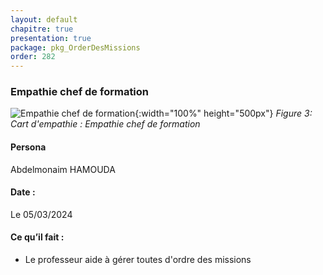 ```yaml
---
layout: default
chapitre: true
presentation: true
package: pkg_OrderDesMissions
order: 282
---
```


### Empathie chef de formation 

![Empathie chef de formation](/gestion-personnels/diagrammes/pkg_OrderDesMissions/empathie-chef_de_formation_pkg_OrdreDesMissions.svg){:width="100%" height="500px"}
*Figure 3: Cart d'empathie : Empathie chef de formation*

<!-- note -->

#### Persona

Abdelmonaim HAMOUDA

#### Date :

Le 05/03/2024

#### Ce qu’il fait :

- Le professeur aide à gérer toutes d'ordre des missions

<!-- new slide -->